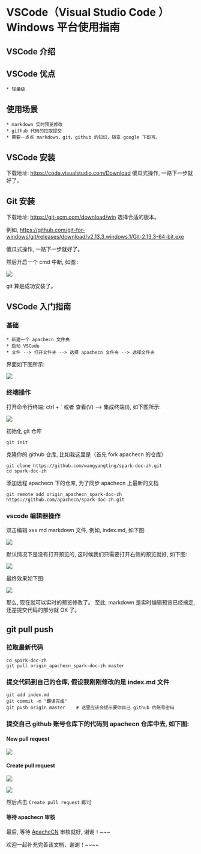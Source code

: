 # VSCode（Visual Studio Code ）Windows 平台使用指南

## VSCode 介绍

## VSCode 优点
    * 轻量级

## 使用场景
    * markdown 实时预览修改
    * github 代码的拉取提交
    * 需要一点点 markdown，git，github 的知识，随意 google 下即可。

## VSCode 安装
下载地址: <https://code.visualstudio.com/Download>
傻瓜式操作, 一路下一步就好了。

## Git 安装
下载地址: <https://git-scm.com/download/win> 选择合适的版本。

例如, <https://github.com/git-for-windows/git/releases/download/v2.13.3.windows.1/Git-2.13.3-64-bit.exe>

傻瓜式操作, 一路下一步就好了。

然后开启一个 cmd 中断, 如图 : 

![](img/git-cmd-1.png)

git 算是成功安装了。

## VSCode 入门指南
### 基础
    * 新建一个 apachecn 文件夹
    * 启动 VSCode
    * 文件 --> 打开文件夹 --> 选择 apachecn 文件夹 --> 选择文件夹
界面如下图所示:

![](img/vscode-usage-1.png)

### 终端操作
打开命令行终端: ctrl + ` 或者 查看(V) --> 集成终端(I), 如下图所示: 

![](img/vscode-console-usage-1.png)

初始化 git 仓库

    git init

克隆你的 github 仓库, 比如我这里是（首先 fork apachecn 的仓库）

    git clone https://github.com/wangyangting/spark-doc-zh.git
    cd spark-doc-zh

添加远程 apachecn 下的仓库, 为了同步 apachecn 上最新的文档

    git remote add origin_apachecn_spark-doc-zh https://github.com/apachecn/spark-doc-zh.git

### vscode 编辑器操作
双击编辑 xxx.md markdown 文件, 例如, index.md, 如下图:

![](img/vscode-editor-usage-1.png)

默认情况下是没有打开预览的, 这时候我们只需要打开右侧的预览就好, 如下图:

![](img/vscode-editor-preview-usage-1.png)

最终效果如下图: 

![](img/vscode-editor-markdown-preview-usage-1.png)

那么, 现在就可以实时的预览修改了。
至此, markdown 是实时编辑预览已经搞定, 还差提交代码的部分就 OK 了。

## git pull push 
### 拉取最新代码
    cd spark-doc-zh
    git pull origin_apachecn_spark-doc-zh master

### 提交代码到自己的仓库, 假设我刚刚修改的是 index.md 文件
    git add index.md
    git commit -m "翻译完成"
    git push origin master    # 这里应该会提示要你自己 github 的账号密码

### 提交自己 github 账号仓库下的代码到 apachecn 仓库中去, 如下图: 

#### New pull request

![](img/github-spark-zh-cn-new-pull-request-1.png)

#### Create pull request

![](img/github-spark-zh-cn-new-pull-request-2.png)

![](img/github-spark-zh-cn-new-pull-request-3.png)  

然后点击 `Create pull request` 即可

#### 等待 apachecn 审核
最后, 等待 [ApacheCN](https://github.com/apachecn) 审核就好, 谢谢！~~~

欢迎一起补充完善该文档，谢谢！~~~~
